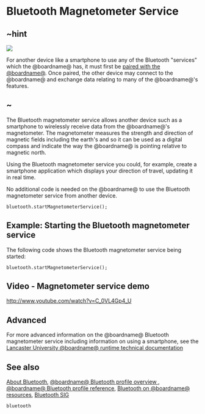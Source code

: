 # Bluetooth Magnetometer Service

## ~hint

![](/static/bluetooth/Bluetooth_SIG.png)

For another device like a smartphone to use any of the Bluetooth "services" which the @boardname@ has, it must first be [paired with the @boardname@](/reference/bluetooth/bluetooth-pairing). Once paired, the other device may connect to the @boardname@ and exchange data relating to many of the @boardname@'s features.

## ~

The Bluetooth magnetometer service allows another device such as a smartphone to wirelessly receive data from the @boardname@'s magnetometer. The magnetometer measures the strength and direction of magnetic fields including the earth's and so it can be used as a digital compass and indicate the way the @boardname@ is pointing relative to magnetic north.

Using the Bluetooth magnetometer service you could, for example, create a smartphone application which displays your direction of travel, updating it in real time.

No additional code is needed on the @boardname@ to use the Bluetooth magnetometer service from another device.

```sig
bluetooth.startMagnetometerService();
```

## Example: Starting the Bluetooth magnetometer service

The following code shows the Bluetooth magnetometer service being started:

```blocks
bluetooth.startMagnetometerService();
```

## Video - Magnetometer service demo

http://www.youtube.com/watch?v=C_0VL4Gp4_U

## Advanced

For more advanced information on the @boardname@ Bluetooth magnetometer service including information on using a smartphone, see the [Lancaster University @boardname@ runtime technical documentation](http://lancaster-university.github.io/microbit-docs/ble/magnetometer-service/)

## See also

[About Bluetooth](/reference/bluetooth/about-bluetooth), [@boardname@ Bluetooth profile overview ](http://lancaster-university.github.io/microbit-docs/ble/profile/), [@boardname@ Bluetooth profile reference](http://lancaster-university.github.io/microbit-docs/resources/bluetooth/microbit-profile-V1.9-Level-2.pdf), [Bluetooth on @boardname@ resources](http://bluetooth-mdw.blogspot.co.uk/p/bbc-microbit.html), [Bluetooth SIG](https://www.bluetooth.com)

```package
bluetooth
```